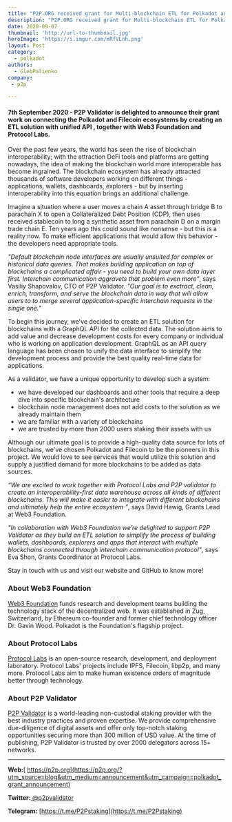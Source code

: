 ```yaml
---
title: "P2P.ORG received grant for Multi-blockchain ETL for Polkadot and Filecoin"
description: "P2P.ORG received grant for Multi-blockchain ETL for Polkadot and Filecoin"
date: 2020-09-07
thumbnail: 'http://url-to-thumbnail.jpg'
heroImage: 'https://i.imgur.com/mRfVLnh.png'
layout: Post
category:
  - polkadot
authors:
  - GlebPalienko
company:
 - p2p

---
```


#### 7th September 2020 - P2P Validator is delighted to announce their grant work on connecting the Polkadot and Filecoin ecosystems by creating an ETL solution with unified API , together with Web3 Foundation and Protocol Labs.

Over the past few years, the world has seen the rise of blockchain interoperability; with the attraction DeFi tools and platforms are getting nowadays, the idea of making the blockchain world more interoperable has become ingrained. The blockchain ecosystem has already attracted thousands of software developers working on different things - applications, wallets, dashboards, explorers - but by inserting interoperability into this equation brings an additional challenge.

Imagine a situation where a user moves a chain A asset through bridge B to parachain X to open a Collateralized Debt Position (CDP), then uses received stablecoin to long a synthetic asset from parachain D on a margin trade chain E. Ten years ago this could sound like nonsense - but this is a reality now. To make efficient applications that would allow this behavior - the developers need appropriate tools.

*"Default blockchain node interfaces are usually unsuited for complex or historical data queries. That makes building application on top of blockchains a complicated affair - you need to build your own data layer first. Interchain communication aggravets that problem even more"*, says Vasiliy Shapovalov, CTO of P2P Validator. *"Our goal is to exctract, clean, enrich, transform, and serve the blockchain data in way that will allow users to to merge several application-specific interchain requests in the single one."*

To begin this journey, we've decided to create an ETL solution for blockchains with a GraphQL API for the collected data. The solution aims to add value and decrease development costs for every company or individual who is working on application development. GraphQL as an API query language has been chosen to unify the data interface to simplify the development process and provide the best quality real-time data for applications.

As a validator, we have a unique opportunity to develop such a system: 
- we have developed our dashboards and other tools that require a deep dive into specific blockchain's architecture
- blockchain node management does not add costs to the solution as we already maintain them
- we are familiar with a variety of blockchains 
- we are trusted by more than 2000 users staking their assets with us 


Although our ultimate goal is to provide a high-quality data source for lots of blockchains, we've chosen Polkadot and Filecoin to be the pioneers in this project. We would love to see services that would utilize this solution and supply a justified demand for more blockchains to be added as data sources.

*“We are excited to work together with Protocol Labs and P2P validator to create an interoperability-first data warehouse across all kinds of different blockchains. This will make it easier to integrate with different blockchains and ultimately help the entire ecosystem ”*, says David Hawig, Grants Lead at Web3 Foundation.  

*"In collaboration with Web3 Foundation we’re delighted to support P2P Validator as they build an ETL solution to simplify the process of building wallets, dashboards, explorers and apps that interact with multiple blockchains connected through interchain communication protocol"*, says Eva Shon, Grants Coordinator at Protocol Labs. 


Stay in touch with us and visit our website and GitHub to know more!


### About Web3 Foundation
[Web3 Foundation](https://web3.foundation/) funds research and development teams building the technology stack of the decentralized web. It was established in Zug, Switzerland, by Ethereum co-founder and former chief technology officer Dr. Gavin Wood.
Polkadot is the Foundation's flagship project.
### About Protocol Labs
[Protocol Labs](https://protocol.ai/) is an open-source research, development, and deployment laboratory. Protocol Labs' projects include IPFS, Filecoin, libp2p, and many more. Protocol Labs aim to make human existence orders of magnitude better through technology.

### About P2P Validator

[P2P Validator](https://p2p.org/?utm_source=blog&utm_medium=announcement&utm_campaign=polkadot_grant_announcement) is a world-leading non-custodial staking provider with the best industry practices and proven expertise. We provide comprehensive due-diligence of digital assets and offer only top-notch staking opportunities securing more than 300 million of USD value. At the time of publishing, P2P Validator is trusted by over 2000 delegators across 15+ networks.

------

**Web:**[ https://p2p.org](https://p2p.org/?utm_source=blog&utm_medium=announcement&utm_campaign=polkadot_grant_announcement)

**Twitter:**[ @p2pvalidator](https://twitter.com/p2pvalidator)

**Telegram:** [https://t.me/P2Pstaking](https://t.me/P2Pstaking)
